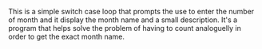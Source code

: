 This is a simple switch case loop that prompts the use to enter the number of month and it display the month name and a small description.
It's a program that helps solve the problem of having to count analoguelly in order to get the exact month name.
